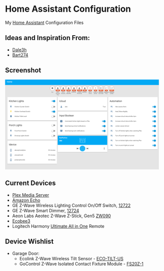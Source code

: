 # Home Assistant Configuration

My [Home Assistant](https://home-assistant.io/) Configuration Files

## Ideas and Inspiration From:

- [Dale3h](https://github.com/dale3h/homeassistant-config) 
- [Bart274](https://github.com/Bart274/icloudplatform)

## Screenshot
![UI](screenshot.png)

## Current Devices
- [Plex Media Server](https://www.plex.tv/)
- [Amazon Echo](https://www.amazon.com/gp/product/B00X4WHP5E)
- GE Z-Wave Wireless Lighting Control On/Off Switch, [12722](https://www.amazon.com/gp/product/B0035YRCR2)
- GE Z-Wave Smart Dimmer, [12724](https://www.amazon.com/gp/product/B006LQFHN2)
- Aeon Labs Aeotec Z-Wave Z-Stick, Gen5 [ZW090](https://www.amazon.com/gp/product/B00X0AWA6E)
- [Ecobee3](https://www.amazon.com/gp/product/B00ZIRV39M)
- Logitech Harmony [Ultimate All in One](http://amzn.to/2gD9IoC) Remote 

## Device Wishlist
- Garage Door:
    - Ecolink Z-Wave Wireless Tilt Sensor - [ECO-TILT-US](http://amzn.to/2gB3Rnu)
    - GoControl Z-Wave Isolated Contact Fixture Module - [FS20Z-1](http://amzn.to/2ge36Ah)
